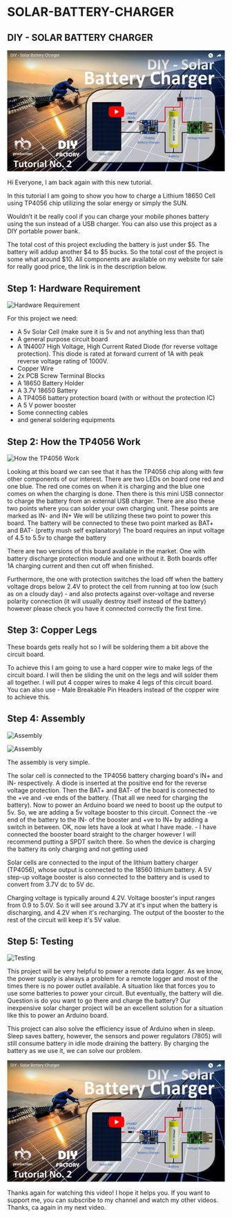 # SOLAR-BATTERY-CHARGER

DIY - SOLAR BATTERY CHARGER
--
[![DIY - SOLAR BATTERY CHARGER](https://github.com/scorpHQ/SOLAR-BATTERY-CHARGER/blob/master/VideoImage.PNG?raw=true)](https://www.youtube.com/watch?v=1rltou-lzyQ "USING AN LDR SENSOR WITH ARDUINO")

Hi Everyone, I am back again with this new tutorial.

In this tutorial I am going to show you how to charge a Lithium 18650 Cell using TP4056 chip utilizing the solar energy or simply the SUN.

Wouldn’t it be really cool if you can charge your mobile phones battery using the sun instead of a USB charger. You can also use this project as a DIY portable power bank.

The total cost of this project excluding the battery is just under $5. The battery will addup another $4 to $5 bucks. So the total cost of the project is some what around $10. All components are available on my website for sale for really good price, the link is in the description below.


Step 1: Hardware Requirement
--
![Hardware Requirement](https://cdn.instructables.com/FXC/AXXM/JD4UY0W4/FXCAXXMJD4UY0W4.MEDIUM.jpg)

For this project we need:

- A 5v Solar Cell (make sure it is 5v and not anything less than that)
- A general purpose circuit board
- A 1N4007 High Voltage, High Current Rated Diode (for reverse voltage protection). This diode is rated at forward current of 1A with peak reverse voltage rating of 1000V.
- Copper Wire
- 2x PCB Screw Terminal Blocks
- A 18650 Battery Holder
- A 3.7V 18650 Battery
- A TP4056 battery protection board (with or without the protection IC)
- A 5 V power booster
- Some connecting cables
- and general soldering equipments


Step 2: How the TP4056 Work
--
![How the TP4056 Work](https://cdn.instructables.com/FQE/V43V/JD4UY19V/FQEV43VJD4UY19V.SMALL.jpg)

Looking at this board we can see that it has the TP4056 chip along with few other components of our interest.
There are two LEDs on board one red and one blue. The red one comes on when it is charging and the blue one comes on when the charging is done. Then there is this mini USB connector to charge the battery from an external USB charger. There are also these two points where you can solder your own charging unit. These points are marked as IN- and IN+ We will be utilizing these two point to power this board. The battery will be connected to these two point marked as BAT+ and BAT- (pretty mush self explanatory) The board requires an input voltage of 4.5 to 5.5v to charge the battery

There are two versions of this board available in the market. One with battery discharge protection module and one without it. Both boards offer 1A charging current and then cut off when finished.

Furthermore, the one with protection switches the load off when the battery voltage drops below 2.4V to protect the cell from running at too low (such as on a cloudy day) - and also protects against over-voltage and reverse polarity connection (it will usually destroy itself instead of the battery) however please check you have it connected correctly the first time.


Step 3: Copper Legs
--
These boards gets really hot so I will be soldering them a bit above the circuit board.

To achieve this I am going to use a hard copper wire to make legs of the circuit board. I will then be sliding the unit on the legs and will solder them all together. I will put 4 copper wires to make 4 legs of this circuit board. You can also use - Male Breakable Pin Headers instead of the copper wire to achieve this.


Step 4: Assembly
--
![Assembly](https://cdn.instructables.com/F93/Y2PX/JD4UY1U2/F93Y2PXJD4UY1U2.MEDIUM.jpg)

![Assembly](https://cdn.instructables.com/FWA/3C4P/JD4UY1J7/FWA3C4PJD4UY1J7.MEDIUM.jpg)

The assembly is very simple.

The solar cell is connected to the TP4056 battery charging board's IN+ and IN- respectively. A diode is inserted at the positive end for the reverse voltage protection. Then the BAT+ and BAT- of the board is connected to the +ve and -ve ends of the battery. (That all we need for charging the battery). Now to power an Arduino board we need to boost up the output to 5v. So, we are adding a 5v voltage booster to this circuit. Connect the -ve end of the battery to the IN- of the booster and +ve to IN+ by adding a switch in between. OK, now lets have a look at what I have made. - I have connected the booster board straight to the charger however I will recommend putting a SPDT switch there. So when the device is charging the battery its only charging and not getting used

Solar cells are connected to the input of the lithium battery charger (TP4056), whose output is connected to the 18560 lithium battery. A 5V step-up voltage booster is also connected to the battery and is used to convert from 3.7V dc to 5V dc.

Charging voltage is typically around 4.2V. Voltage booster's input ranges from 0.9 to 5.0V. So it will see around 3.7V at it's input when the battery is discharging, and 4.2V when it's recharging. The output of the booster to the rest of the circuit will keep it's 5V value.


Step 5: Testing
--
![Testing](https://cdn.instructables.com/FD4/IRP0/JD4UY1N0/FD4IRP0JD4UY1N0.MEDIUM.jpg)

This project will be very helpful to power a remote data logger. As we know, the power supply is always a problem for a remote logger and most of the times there is no power outlet available. A situation like that forces you to use some batteries to power your circuit. But eventually, the battery will die. Question is do you want to go there and charge the battery? Our inexpensive solar charger project will be an excellent solution for a situation like this to power an Arduino board.

This project can also solve the efficiency issue of Arduino when in sleep. Sleep saves battery, however, the sensors and power regulators (7805) will still consume battery in idle mode draining the battery. By charging the battery as we use it, we can solve our problem.


[![DIY - SOLAR BATTERY CHARGER](https://github.com/scorpHQ/SOLAR-BATTERY-CHARGER/blob/master/VideoImage.PNG?raw=true)](https://www.youtube.com/watch?v=1rltou-lzyQ "USING AN LDR SENSOR WITH ARDUINO")

Thanks again for watching this video! I hope it helps you. If you want to support me, you can subscribe to my channel and watch my other videos. Thanks, ca again in my next video.
